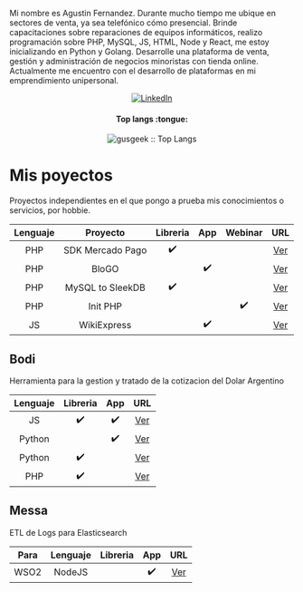 
Mi nombre es Agustin Fernandez. Durante mucho tiempo me ubique en sectores de venta, ya sea telefónico cómo presencial. Brinde capacitaciones sobre reparaciones de equipos informáticos, realizo programación sobre PHP, MySQL, JS, HTML, Node y React, me estoy inicializando en Python y Golang. Desarrolle una plataforma de venta, gestión y administración de negocios minoristas con tienda online. Actualmente me encuentro con el desarrollo de plataformas en mi emprendimiento unipersonal.

<p align="center">
  <a href="https://www.linkedin.com/in/aaferna/" target="_blank"><img alt="LinkedIn" src="https://img.shields.io/badge/LinkedIn-@aaferna-blue?style=flat&logo=linkedin"></a>
</p>


<h4 align="center">Top langs :tongue:</h4>

<p align="center"><img src="https://github-readme-stats.vercel.app/api/top-langs/?username=gusgeek&langs_count=10&theme=tokyonight&layout=compact" alt="gusgeek :: Top Langs" /></p>



# Mis poyectos
Proyectos independientes en el que pongo a prueba mis conocimientos o servicios, por hobbie.

| Lenguaje | Proyecto | Libreria | App | Webinar | URL |
|:-------------------------:|:-------------------------:|:-------------------------:|:-------------------------:|:-------------------------:|:-------------------------:|
| PHP | SDK Mercado Pago | :heavy_check_mark: | | | [Ver](https://github.com/gusgeek/SAPIDK-MercadoPago-PHP) |
| PHP | BloGO |  | :heavy_check_mark: | | [Ver](https://github.com/gusgeek/bloGo-app) |
| PHP | MySQL to SleekDB | :heavy_check_mark: |  || [Ver](https://github.com/gusgeek/MySQLtoSleekDB) |
| PHP | Init PHP | | | :heavy_check_mark: | [Ver](https://github.com/gusgeek/Webinar-PHPInit) |
| JS | WikiExpress |  |  :heavy_check_mark: || [Ver](https://github.com/gusgeek/wikiExpress) |


## Bodi

Herramienta para la gestion y tratado de la cotizacion del Dolar Argentino

| Lenguaje | Libreria | App| URL |
|:-------------------------:|:-------------------------:|:-------------------------:|:-------------------------:|
| JS | :heavy_check_mark: | :heavy_check_mark: | [Ver](https://github.com/gusgeek/bodi-dolar-js)|
| Python |  | :heavy_check_mark:  |[Ver](https://github.com/gusgeek/bodi-dolar-py-app) |
| Python | :heavy_check_mark: |  |[Ver](https://github.com/gusgeek/bodi-dolar-py-lib)|
| PHP | :heavy_check_mark: |  |[Ver](https://github.com/gusgeek/bodi-dolar-php)|

## Messa

ETL de Logs para Elasticsearch


| Para | Lenguaje | Libreria | App | URL |
|:-------------------------:|:-------------------------:|:-------------------------:|:-------------------------:|:-------------------------:|
| WSO2 | NodeJS | | :heavy_check_mark: |[Ver](https://github.com/gusgeek/messa-etl-wso2toelastic) |
